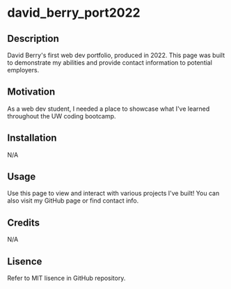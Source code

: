 # david_berry_port2022

<!--TODO Description, Motivation, Installation, Usage, Credits, License  -->

## Description
David Berry's first web dev portfolio, produced in 2022. This page was built to demonstrate my abilities and provide contact information to potential employers.

## Motivation
As a web dev student, I needed a place to showcase what I've learned throughout the UW coding bootcamp.

## Installation
N/A

## Usage
Use this page to view and interact with various projects I've built! You can also visit my GitHub page or find contact info.

## Credits
N/A

## Lisence
Refer to MIT lisence in GitHub repository.
